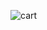 ![cart](https://github.com/Ahsan-Mukhtar051/20101002-051_A5/assets/81924304/d7fc29d6-8aa1-42d3-acb8-31fc7ae3b7d5)
